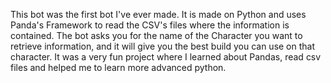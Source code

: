 This bot was the first bot I've ever made. It is made on Python and uses Panda's Framework
to read the CSV's files where the information is contained. 
The bot asks you for the name of the Character you want to retrieve information, and it will give you the best build you can use on that character.
It was a very fun project where I learned about Pandas, read csv files and helped me to learn more advanced python.
